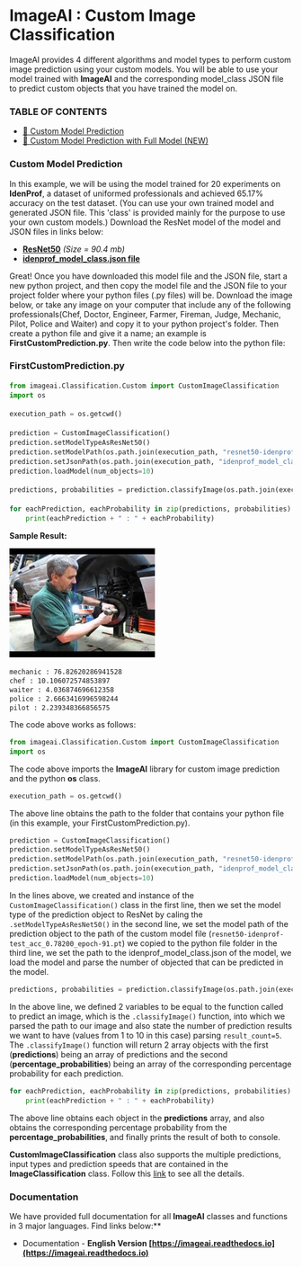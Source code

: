 # ImageAI : Custom Image Classification

ImageAI provides 4 different algorithms and model types to perform custom image prediction using your custom models.
You will be able to use your model trained with **ImageAI** and the corresponding model_class JSON file to predict custom objects
that you have trained the model on.

### TABLE OF CONTENTS

- <a href="#customprediction" > :white_square_button: Custom Model Prediction</a>
- <a href="#custompredictionfullmodel" > :white_square_button: Custom Model Prediction with Full Model (NEW)</a>

### Custom Model Prediction
<div id="customprediction"></div>

In this example, we will be using the model trained for 20 experiments on **IdenProf**, a dataset of uniformed professionals and achieved 65.17% accuracy on the test dataset.
(You can use your own trained model and generated JSON file. This 'class' is provided mainly for the purpose to use your own custom models.)
Download the ResNet model of the model and JSON files in links below:

- [**ResNet50**](https://github.com/OlafenwaMoses/ImageAI/releases/download/3.0.0-pretrained/resnet50-idenprof-test_acc_0.78200_epoch-91.pt) _(Size = 90.4 mb)_
- [**idenprof_model_class.json file**](https://github.com/OlafenwaMoses/ImageAI/releases/download/3.0.0-pretrained/idenprof_model_classes.json)

Great!
Once you have downloaded this model file and the JSON file, start a new python project, and then copy the model file and the JSON file to your project folder where your python files (.py files) will be.
Download the image below, or take any image on your computer that include any of the following professionals(Chef, Doctor, Engineer, Farmer, Fireman, Judge, Mechanic, Pilot, Police and Waiter) and copy it to your python project's folder.
Then create a python file and give it a name; an example is **FirstCustomPrediction.py**.
Then write the code below into the python file:

### FirstCustomPrediction.py

```python
from imageai.Classification.Custom import CustomImageClassification
import os

execution_path = os.getcwd()

prediction = CustomImageClassification()
prediction.setModelTypeAsResNet50()
prediction.setModelPath(os.path.join(execution_path, "resnet50-idenprof-test_acc_0.78200_epoch-91.pt"))
prediction.setJsonPath(os.path.join(execution_path, "idenprof_model_class.json"))
prediction.loadModel(num_objects=10)

predictions, probabilities = prediction.classifyImage(os.path.join(execution_path, "4.jpg"), result_count=5)

for eachPrediction, eachProbability in zip(predictions, probabilities):
    print(eachPrediction + " : " + eachProbability)
```

**Sample Result:**

![Sample Result](../../data-images/4.jpg)
```
mechanic : 76.82620286941528
chef : 10.106072574853897
waiter : 4.036874696612358
police : 2.6663416996598244
pilot : 2.239348366856575
```

The code above works as follows:
```python
from imageai.Classification.Custom import CustomImageClassification
import os
```
The code above imports the **ImageAI** library for custom image prediction and the python **os** class.

```python
execution_path = os.getcwd()
```

The above line obtains the path to the folder that contains your python file (in this example, your FirstCustomPrediction.py).

```python
prediction = CustomImageClassification()
prediction.setModelTypeAsResNet50()
prediction.setModelPath(os.path.join(execution_path, "resnet50-idenprof-test_acc_0.78200_epoch-91.pt"))
prediction.setJsonPath(os.path.join(execution_path, "idenprof_model_class.json"))
prediction.loadModel(num_objects=10)
```

In the lines above, we created and instance of the `CustomImageClassification()`
 class in the first line, then we set the model type of the prediction object to ResNet by caling the `.setModelTypeAsResNet50()`
  in the second line, we set the model path of the prediction object to the path of the custom model file (`resnet50-idenprof-test_acc_0.78200_epoch-91.pt`) we copied to the python file folder
  in the third line, we set the path to the idenprof_model_class.json of the model, we load the model and parse the number of objected that can be predicted in the model.

```python
predictions, probabilities = prediction.classifyImage(os.path.join(execution_path, "4.jpg"), result_count=5)
```

In the above line, we defined 2 variables to be equal to the function called to predict an image, which is the `.classifyImage()` function, into which we parsed the path to our image and also state the number of prediction results we want to have (values from 1 to 10 in this case) parsing `result_count=5`. The `.classifyImage()` function will return 2 array objects with the first (**predictions**) being an array of predictions and the second (**percentage_probabilities**) being an array of the corresponding percentage probability for each prediction.

```python
for eachPrediction, eachProbability in zip(predictions, probabilities):
    print(eachPrediction + " : " + eachProbability)
```

The above line obtains each object in the **predictions** array, and also obtains the corresponding percentage probability from the **percentage_probabilities**, and finally prints the result of both to console.

**CustomImageClassification** class also supports the multiple predictions, input types and prediction speeds that are contained
in the **ImageClassification** class. Follow this [link](README.md) to see all the details.


### Documentation

We have provided full documentation for all **ImageAI** classes and functions in 3 major languages. Find links below:**

* Documentation - **English Version  [https://imageai.readthedocs.io](https://imageai.readthedocs.io)**
